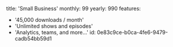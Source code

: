 title: 'Small Business'
monthly: 99
yearly: 990
features:
  - '45,000 downloads / month'
  - 'Unlimited shows and episodes'
  - 'Analytics, teams, and more…'
id: 0e83c9ce-b0ca-4fe6-9479-cadb54bb59d1
